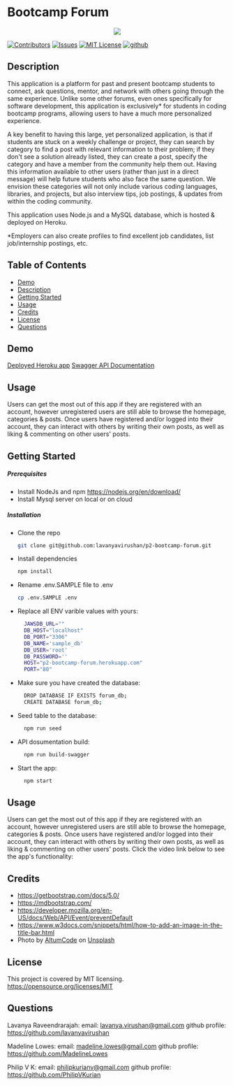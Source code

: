 # Bootcamp Forum

<p align="center">
<img src="https://user-images.githubusercontent.com/114792819/216424896-e9d9ed50-955e-4149-a952-ccc6aa4ca8cf.png" />
</p>

[![Contributors][contributors-shield]][contributors-url]
[![Issues][issues-shield]][issues-url]
[![MIT License][license-shield]][license-url]
[![github][github-shield]][github-url]

## Description

This application is a platform for past and present bootcamp students to connect, ask questions, mentor, and network with others going through the same experience. Unlike some other forums, even ones specifically for software development, this application is exclusively\* for students in coding bootcamp programs, allowing users to have a much more personalized experience.

A key benefit to having this large, yet personalized application, is that if students are stuck on a weekly challenge or project, they can search by category to find a post with relevant information to their problem; if they don't see a solution already listed, they can create a post, specify the category and have a member from the community help them out. Having this information available to other users (rather than just in a direct message) will help future students who also face the same question. We envision these categories will not only include various coding languages, libraries, and projects, but also interview tips, job postings, & updates from within the coding community.

This application uses Node.js and a MySQL database, which is hosted & deployed on Heroku.

\*Employers can also create profiles to find excellent job candidates, list job/internship postings, etc.

## Table of Contents

- [Demo](#demo)
- [Description](#description)
- [Getting Started](#getting_started)
- [Usage](#usage)
- [Credits](#credits)
- [License](#license)
- [Questions](#questions)

## Demo

[Deployed Heroku app](https://p2-bootcamp-forum.herokuapp.com/)
[Swagger API Documentation](http://p2-bootcamp-forum.herokuapp.com/docs)

## Usage

Users can get the most out of this app if they are registered with an account, however unregistered users are still able to browse the homepage, categories & posts. Once users have registered and/or logged into their account, they can interact with others by writing their own posts, as well as liking & commenting on other users' posts.

## Getting Started

##### Prerequisites

- Install NodeJs and npm https://nodejs.org/en/download/
- Install Mysql server on local or on cloud

##### Installation

- Clone the repo
  ```sh
  git clone git@github.com:lavanyavirushan/p2-bootcamp-forum.git
  ```
- Install dependencies
  ```sh
  npm install
  ```
- Rename .env.SAMPLE file to .env
  ```sh
  cp .env.SAMPLE .env
  ```
- Replace all ENV varible values with yours:

  ```sh
    JAWSDB_URL=""
    DB_HOST="localhost"
    DB_PORT="3306"
    DB_NAME='sample_db'
    DB_USER='root'
    DB_PASSWORD=''
    HOST="p2-bootcamp-forum.herokuapp.com"
    PORT="80"
  ```

- Make sure you have created the database:

  ```sh
    DROP DATABASE IF EXISTS forum_db;
    CREATE DATABASE forum_db;
  ```

- Seed table to the database:

  ```sh
    npm run seed
  ```

- API dosumentation build:

  ```sh
    npm run build-swagger
  ```

- Start the app:
  ```sh
    npm start
  ```

## Usage

Users can get the most out of this app if they are registered with an account, however unregistered users are still able to browse the homepage, categories & posts. Once users have registered and/or logged into their account, they can interact with others by writing their own posts, as well as liking & commenting on other users' posts. Click the video link below to see the app's functionality:

## Credits

- https://getbootstrap.com/docs/5.0/
- https://mdbootstrap.com/
- https://developer.mozilla.org/en-US/docs/Web/API/Event/preventDefault
- https://www.w3docs.com/snippets/html/how-to-add-an-image-in-the-title-bar.html
- Photo by <a href="https://unsplash.com/ko/@altumcode?utm_source=unsplash&utm_medium=referral&utm_content=creditCopyText">AltumCode</a> on <a href="https://unsplash.com/s/photos/coding-bootcamp?utm_source=unsplash&utm_medium=referral&utm_content=creditCopyText">Unsplash</a>

## License

This project is covered by MIT licensing.
https://opensource.org/licenses/MIT

## Questions

Lavanya Raveendrarajah:
email: lavanya.virushan@gmail.com
github profile: https://github.com/lavanyavirushan

Madeline Lowes:
email: madeline.lowes@gmail.com
github profile: https://github.com/MadelineLowes

Philip V K:
email: philipkurianv@gmail.com
github profile: https://github.com/PhilipVKurian

<!-- MARKDOWN LINKS & IMAGES -->
<!-- https://www.markdownguide.org/basic-syntax/#reference-style-links -->

[contributors-shield]: https://img.shields.io/github/contributors/lavanyavirushan/p2-bootcamp-forum.svg?style=for-the-badge
[contributors-url]: https://github.com/lavanyavirushan/p2-bootcamp-forum/graphs/contributors
[issues-shield]: https://img.shields.io/github/issues/lavanyavirushan/project-1-fitness-lind.svg?style=for-the-badge
[issues-url]: https://github.com/lavanyavirushan/project-1-fitness-lind/issues
[license-shield]: https://img.shields.io/github/license/lavanyavirushan/project-1-fitness-lind.svg?style=for-the-badge
[license-url]: https://github.com/lavanyavirushan/project-1-fitness-lind/blob/main/LICENSE
[github-shield]: https://img.shields.io/badge/-github-black.svg?style=for-the-badge&logo=github&colorB=555
[github-url]: https://github.com/lavanyavirushan/project-1-fitness-lind
[product-screenshot]: https://user-images.githubusercontent.com/63548697/204180902-6db65c02-85e2-4dd2-96c9-a5aa6fbf1c83.png
[product-screenshot-bmi]: https://user-images.githubusercontent.com/63548697/204181285-a4e3df78-cea2-4824-83d0-5845a55c2e37.png
[product-screenshot-workouts]: https://user-images.githubusercontent.com/63548697/204181506-b39d7a89-64a2-4c97-84a1-435c8e3d72c5.png
[product-screenshot-workout-video]: https://user-images.githubusercontent.com/63548697/204182036-1013c6ad-c526-48ed-b62a-cf5e2ffb7be0.png
[product-screenshot-mealplans]: https://user-images.githubusercontent.com/63548697/204182335-bdc68f3b-bbb0-4e81-95b8-3ea8161050d6.png
[product-screenshot-about]: https://user-images.githubusercontent.com/63548697/204182458-ce898edf-8756-40e3-a973-44e7ccd192d9.png
[tailwindcss.com]: https://img.shields.io/badge/Tailwindcss-F0F0F0?style=for-the-badge&logo=tailwindcss&logoColor=light-blue
[tailwindcss-url]: https://tailwindcss.com/
[jquery.com]: https://img.shields.io/badge/jQuery-0769AD?style=for-the-badge&logo=jquery&logoColor=white
[jquery-url]: https://jquery.com
